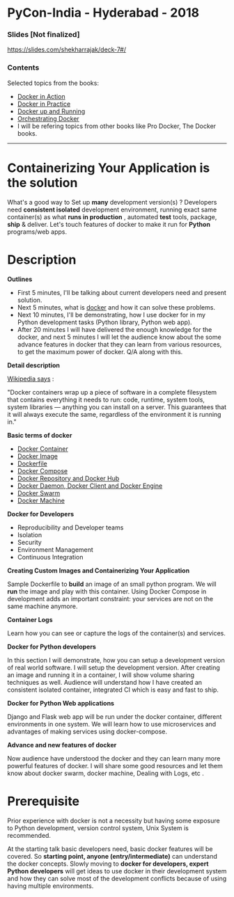 # PyCon-India - Hyderabad - 2018


### Slides [Not finalized]

https://slides.com/shekharrajak/deck-7#/

### Contents

Selected topics from the books:

* [Docker in Action](https://books.google.co.uk/books/about/Docker_in_Action.html?id=Lt_BsgEACAAJ&redir_esc=y&hl=en)
* [Docker in Practice](https://books.google.co.uk/books?id=ODLPswEACAAJ&dq=docker+in+practice&hl=en&sa=X&ved=0ahUKEwjP1vG2s77bAhXSQ8AKHQYTA4sQ6AEIJzAA)
* [Docker up and Running](https://books.google.co.uk/books?id=IDvcCQAAQBAJ&printsec=frontcover&dq=docker+in+production++amazon&hl=en&sa=X&ved=0ahUKEwiFn5fSs77bAhXQN8AKHcRlAP0Q6AEIMzAC#v=onepage&q=docker%20in%20production%20%20amazon&f=false)
* [Orchestrating Docker](https://www.amazon.co.uk/Orchestrating-Docker-Shrikrishna-Holla/dp/1783984783) 
* I will be refering topics from other books like Pro Docker, The Docker books.

-----------------

# Containerizing Your Application is the solution

What's a good way to Set up **many** development version(s) ? Developers need **consistent isolated**  development environment, running exact same container(s) as what **runs in production** , automated **test** tools, package, **ship** & deliver. Let's touch features of docker to make it run for **Python** programs/web apps.

# Description

**Outlines**

*  First 5 minutes, I'll be talking about current developers need and present solution.
* Next 5 minutes, what is [docker](https://www.docker.com/) and how it can solve these problems.
* Next 10 minutes, I'll be demonstrating, how I use docker for in my Python development tasks (Python library, Python web app).
* After 20 minutes I will have delivered the enough knowledge for the docker, and next 5 minutes I will let the audience know about the some advance features in docker that they can learn from various resources, to get the maximum power of docker. Q/A along with this.

**Detail description**

[Wikipedia says](https://en.wikipedia.org/wiki/Docker_(software)) : 

"Docker containers wrap up a piece of software in a complete filesystem that contains everything it needs to run: code, runtime, system tools, system libraries — anything you can install on a server. This guarantees that it will always execute the same, regardless of the environment it is running in." 

**Basic terms of docker** 

* [Docker Container](https://www.docker.com/what-container)
* [Docker Image](https://docs.docker.com/engine/reference/commandline/images/#list-image-digests)
* [Dockerfile](https://docs.docker.com/engine/reference/builder/)
* [Docker Compose](https://docs.docker.com/compose/)
* [Docker Repository and Docker Hub](https://docs.docker.com/docker-hub/repos/)
* [Docker Daemon, Docker Client and Docker Engine](https://docs.docker.com/engine/docker-overview/#docker-engine)
* [Docker Swarm](https://docs.docker.com/engine/swarm/)
* [Docker Machine](https://docs.docker.com/machine/)

**Docker for Developers**

* Reproducibility and Developer teams
* Isolation
* Security
* Environment Management
* Continuous Integration

**Creating Custom Images and Containerizing Your Application**

Sample Dockerfile to **build** an image of an small python program. We will **run** the image and play with this container. Using Docker Compose in development adds an important constraint: your services are not on the same machine anymore.

**Container Logs**

Learn how you can see or capture the logs of  the container(s) and services. 

**Docker for Python developers**

In this section I will demonstrate, how you can setup a development version of real world software.
I will setup the development version.  After creating an image and running it in a container, I will show volume sharing techniques as well. Audience will understand how I have created an consistent isolated container,  integrated CI which is easy and fast to ship.

**Docker for Python Web applications**

Django and Flask web app will be run under the docker container, different environments in one system. We will learn how to use microservices and advantages of making services using docker-compose.

**Advance and new features of docker** 

Now audience have understood the docker and they can learn many more powerful features of docker. I will share some good resources and let them know about docker swarm,  docker machine, Dealing with Logs, etc .

# Prerequisite

Prior experience with docker is not a necessity but having some exposure to Python development, version control system, Unix System is recommended.

At the starting talk basic developers need, basic docker features will be covered. So **starting point, anyone (entry/intermediate)** can understand the docker concepts. Slowly moving to **docker for developers, expert Python developers** will get ideas to use docker in their development system and how they can solve most of the development conflicts because of using having multiple environments.
